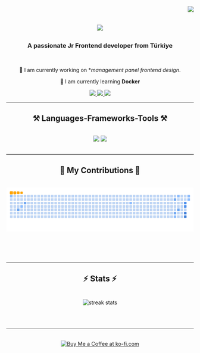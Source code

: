 <img align="right" src="https://visitor-badge.laobi.icu/badge?page_id=ahmeetseker.ahmeetseker" />

<h1 align="center">
    <img src="https://readme-typing-svg.herokuapp.com?font=Rubik+Doodle+Shadow&size=35&pause=1000&color=F7A909&center=true&vCenter=true&random=false&width=435&height=60&lines=Hi+There!+%F0%9F%91%8B;I'm+Ahmet+%C5%9Eeker!" />
</h1>

<h3 align="center">A passionate Jr Frontend developer from Türkiye </h3>

<br/>

<div align="center">
  
 🔭 I am currently working on **management panel frontend design*.
 
 🌱 I am currently learning **Docker**




 </div>
 
<div align="center"> 
  <a href="mailto:ahmetsekerwork@gmail.com">
    <img src="https://img.shields.io/badge/Gmail-333333?style=for-the-badge&logo=gmail&logoColor=red" />
  </a>
  <a href="https://www.linkedin.com/in/ahmet-%C5%9Feker-6500a423a/" target="_blank">
    <img src="https://img.shields.io/badge/LinkedIn-0077B5?style=for-the-badge&logo=linkedin&logoColor=white" target="_blank" />
  </a>
  <a href="/" target="_blank">
     <img src="https://img.shields.io/badge/Portfolio-FF5722?style=for-the-badge&logo=todoist&logoColor=white" target="_blank" /> <!-- sqlite, safari, google-chrome are other good icon options -->
  </a>
</div>

 <hr/>
 
<h2 align="center">⚒️ Languages-Frameworks-Tools ⚒️</h2>
<br/>
<div align="center">
    <img src="https://skillicons.dev/icons?i=react,bootstrap,mui,html,css,vscode,github,figma,tailwind,git" />
    <img src="https://skillicons.dev/icons?i=nodejs,javascript,typescript,nextjs,ps,postman,sass,xd,gulp" /><br>
</div>

<br/>
<hr/>

<div align="center">
  <h2>🐍 My Contributions 🐍</h2>
  <br>
  <img alt="snake eating my contributions" src="https://raw.githubusercontent.com/ahmeetseker/ahmetseker/outputs/github-contribution-grid-snake.gif?color_snake=orange&color_dots=#bfd6f6,#8dbdff,#64a1f4,#4b91f1,#3c7dd9" />
  
  <br/><br/><br/>
</div>

<hr/>

<h2 align="center">⚡ Stats ⚡</h2>
<br>
<div align=center>
  <img width=390 src="https://github-readme-streak-stats-xi-three.vercel.app?user=ahmeetseker&theme=transparent&locale=tr" alt="streak stats"/>
 
</div>

<br/><br/>

<hr/>

<br/>

<div align="center">
<a href='https://ko-fi.com/V7V4RAK9C' target='_blank'><img height='64' style='border:0px;height:64px;' src='https://storage.ko-fi.com/cdn/kofi1.png?v=3' border='0' alt='Buy Me a Coffee at ko-fi.com' /></a>
</div>

<br/>

